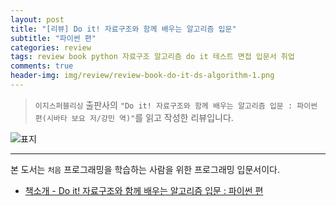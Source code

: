 ```yaml
---  
layout: post  
title: "[리뷰] Do it! 자료구조와 함께 배우는 알고리즘 입문"  
subtitle: "파이썬 편"  
categories: review  
tags: review book python 자료구조 알고리즘 do it 테스트 면접 입문서 취업
comments: true  
header-img: img/review/review-book-do-it-ds-algorithm-1.png
---  
```

  
> `이지스퍼블리싱` 출판사의 `"Do it! 자료구조와 함께 배우는 알고리즘 입문 : 파이썬 편(시바타 보요 저/강민 역)"`를 읽고 작성한 리뷰입니다.  

![표지](https://theorydb.github.io/assets/img/review/review-book-do-it-ds-algorithm-1.png)  

---
본 도서는 `처음` 프로그래밍을 학습하는 사람을 위한 프로그래밍 입문서이다.

* [책소개 - Do it! 자료구조와 함께 배우는 알고리즘 입문 : 파이썬 편](http://www.yes24.com/Product/Goods/91219874?OzSrank=1)



